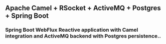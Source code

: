## Apache Camel + RSocket + ActiveMQ + Postgres + Spring Boot

### Spring Boot WebFlux Reactive application with Camel integration and ActiveMQ backend with Postgres persistence..
